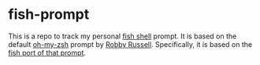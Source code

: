# fish-prompt
This is a repo to track my personal [fish shell](https://fishshell.com/) prompt. It is based on the default [oh-my-zsh](https://github.com/robbyrussell/oh-my-zsh) prompt by [Robby Russell](https://github.com/robbyrussell). Specifically, it is based on the [fish port of that prompt](https://github.com/fish-shell/fish-shell/blob/85cd372a4ecdc95e68139e87892437f7ecc66809/share/tools/web_config/sample_prompts/robbyrussell.fish).
